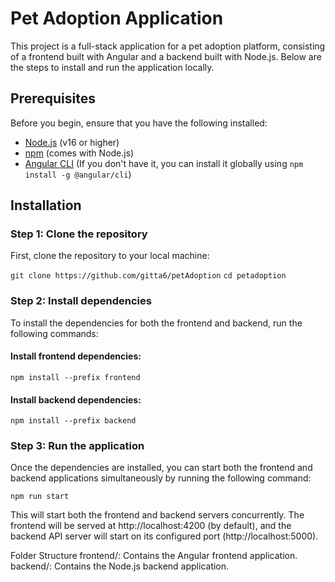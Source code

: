 # Pet Adoption Application

This project is a full-stack application for a pet adoption platform, consisting of a frontend built with Angular and a backend built with Node.js. Below are the steps to install and run the application locally.

## Prerequisites

Before you begin, ensure that you have the following installed:

- [Node.js](https://nodejs.org/) (v16 or higher)
- [npm](https://www.npmjs.com/) (comes with Node.js)
- [Angular CLI](https://angular.io/cli) (If you don't have it, you can install it globally using `npm install -g @angular/cli`)

## Installation

### Step 1: Clone the repository

First, clone the repository to your local machine:

`git clone https://github.com/gitta6/petAdoption`
`cd petadoption`

### Step 2: Install dependencies

To install the dependencies for both the frontend and backend, run the following commands:

#### Install frontend dependencies:

`npm install --prefix frontend`


#### Install backend dependencies:

`npm install --prefix backend`


### Step 3: Run the application
Once the dependencies are installed, you can start both the frontend and backend applications simultaneously by running the following command:

`npm run start`

This will start both the frontend and backend servers concurrently. The frontend will be served at http://localhost:4200 (by default), and the backend API server will start on its configured port (http://localhost:5000).

Folder Structure
frontend/: Contains the Angular frontend application.
backend/: Contains the Node.js backend application.